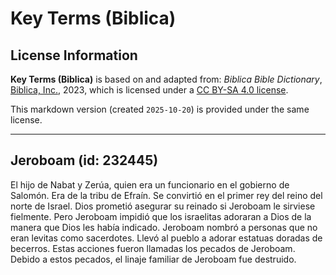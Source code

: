 # Key Terms (Biblica)

## License Information

**Key Terms (Biblica)** is based on and adapted from: _Biblica Bible Dictionary_, [Biblica, Inc.](https://www.biblica.com/), 2023, which is licensed under a [CC BY-SA 4.0 license](https://creativecommons.org/licenses/by-sa/4.0/legalcode.en).

This markdown version (created `2025-10-20`) is provided under the same license.



--------------------------------

## Jeroboam (id: 232445)

El hijo de Nabat y Zerúa, quien era un funcionario en el gobierno de Salomón. Era de la tribu de Efraín. Se convirtió en el primer rey del reino del norte de Israel. Dios prometió asegurar su reinado si Jeroboam le sirviese fielmente. Pero Jeroboam impidió que los israelitas adoraran a Dios de la manera que Dios les había indicado. Jeroboam nombró a personas que no eran levitas como sacerdotes. Llevó al pueblo a adorar estatuas doradas de becerros. Estas acciones fueron llamadas los pecados de Jeroboam. Debido a estos pecados, el linaje familiar de Jeroboam fue destruido.


